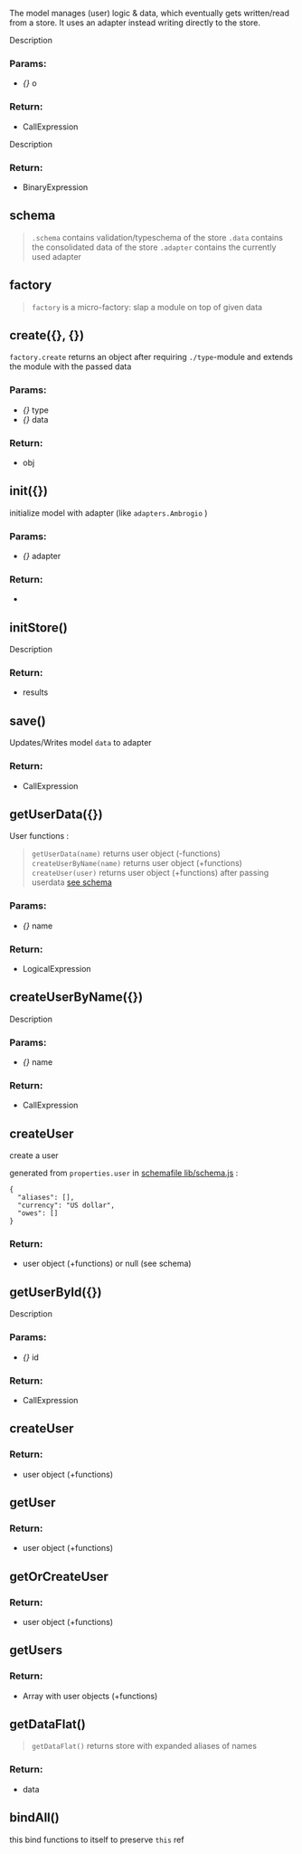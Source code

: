 

<!-- Start lib/model.js -->

The model manages (user) logic & data, which 
eventually gets written/read from a store.
It uses an adapter instead writing directly to the store.

Description

### Params:

* *{}* o

### Return:

* CallExpression

Description

### Return:

* BinaryExpression

## schema

> `.schema`  contains validation/typeschema of the store 
> `.data`    contains the consolidated data of the store 
> `.adapter` contains the currently used adapter

## factory

> `factory` is a micro-factory: slap a module on top of given data

## create({}, {})

`factory.create` returns an object after requiring `./type`-module and 
extends the module with the passed data

### Params:

* *{}* type
* *{}* data

### Return:

* obj

## init({})

initialize model with adapter (like `adapters.Ambrogio` )

### Params:

* *{}* adapter

### Return:

* 

## initStore()

Description

### Return:

* results

## save()

Updates/Writes model `data` to adapter

### Return:

* CallExpression

## getUserData({})

User functions :
> `getUserData(name)` returns user object (-functions)
> `createUserByName(name)` returns user object (+functions)
> `createUser(user)` returns user object (+functions) after passing userdata [see schema](schema.js.md)

### Params:

* *{}* name

### Return:

* LogicalExpression

## createUserByName({})

Description

### Params:

* *{}* name

### Return:

* CallExpression

## createUser

create a user

generated from `properties.user` in [schemafile lib/schema.js](../lib/schema.js) :


    {
      "aliases": [],
      "currency": "US dollar",
      "owes": []
    }

### Return:

* user object (+functions) or null (see schema)

## getUserById({})

Description

### Params:

* *{}* id

### Return:

* CallExpression

## createUser

### Return:

* user object (+functions)

## getUser

### Return:

* user object (+functions)

## getOrCreateUser

### Return:

* user object (+functions)

## getUsers

### Return:

* Array with user objects (+functions)

## getDataFlat()

> `getDataFlat()` returns store with expanded aliases of names

### Return:

* data

## bindAll()

this bind functions to itself to preserve `this` ref

<!-- End lib/model.js -->

